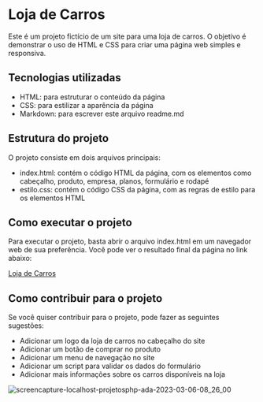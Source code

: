 # Loja de Carros

Este é um projeto fictício de um site para uma loja de carros. O objetivo é demonstrar o uso de HTML e CSS para criar uma página web simples e responsiva.

## Tecnologias utilizadas

- HTML: para estruturar o conteúdo da página
- CSS: para estilizar a aparência da página
- Markdown: para escrever este arquivo readme.md

## Estrutura do projeto

O projeto consiste em dois arquivos principais:

- index.html: contém o código HTML da página, com os elementos como cabeçalho, produto, empresa, planos, formulário e rodapé
- estilo.css: contém o código CSS da página, com as regras de estilo para os elementos HTML

## Como executar o projeto

Para executar o projeto, basta abrir o arquivo index.html em um navegador web de sua preferência. Você pode ver o resultado final da página no link abaixo:

[Loja de Carros](https://codepen.io/pen/?template=QWqgQyO)

## Como contribuir para o projeto

Se você quiser contribuir para o projeto, pode fazer as seguintes sugestões:

- Adicionar um logo da loja de carros no cabeçalho do site
- Adicionar um botão de comprar no produto
- Adicionar um menu de navegação no site
- Adicionar um script para validar os dados do formulário
- Adicionar mais informações sobre os carros disponíveis na loja

![screencapture-localhost-projetosphp-ada-2023-03-06-08_26_00](https://user-images.githubusercontent.com/116971675/223097618-d8a8746b-cfde-4c79-ad22-1ff844d4a4f4.png)
